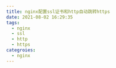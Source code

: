 ```yaml
---
title: nginx配置ssl证书和http自动跳转https
date: 2021-08-02 16:29:35
tags:
  - nginx
  - ssl
  - http
  - https
categroies:
  - nginx
---
```



